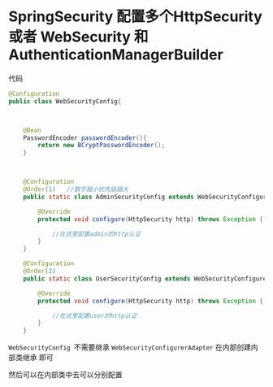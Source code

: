 # SpringSecurity 配置多个HttpSecurity 或者 WebSecurity 和 AuthenticationManagerBuilder

代码

```java
@Configuration
public class WebSecurityConfig{



    @Bean
    PasswordEncoder passwordEncoder(){
        return new BCryptPasswordEncoder();
    }



    @Configuration
    @Order(1)   //数字越小优先级越大
    public static class AdminSecurityConfig extends WebSecurityConfigurerAdapter {

        @Override
        protected void configure(HttpSecurity http) throws Exception {

            //在这里配置admin的http认证
        }
    }

    @Configuration
    @Order(2)
    public static class UserSecurityConfig extends WebSecurityConfigurerAdapter {

        @Override
        protected void configure(HttpSecurity http) throws Exception {

            //在这里配置user的http认证
        }
    }
```

`WebSecurityConfig `不需要继承 `WebSecurityConfigurerAdapter` 在内部创建内部类继承 即可

然后可以在内部类中去可以分别配置